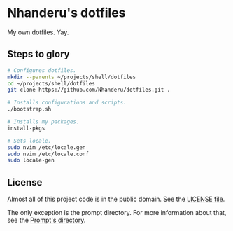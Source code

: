 # Nhanderu's dotfiles

My own dotfiles. Yay.

## Steps to glory

```sh
# Configures dotfiles.
mkdir --parents ~/projects/shell/dotfiles
cd ~/projects/shell/dotfiles
git clone https://github.com/Nhanderu/dotfiles.git .

# Installs configurations and scripts.
./bootstrap.sh

# Installs my packages.
install-pkgs

# Sets locale.
sudo nvim /etc/locale.gen
sudo nvim /etc/locale.conf
sudo locale-gen
```

## License

Almost all of this project code is in the public domain. See the [LICENSE file][2].

The only exception is the prompt directory. For more information about that, see the [Prompt's directory][3].

[1]: https://github.com/mathiasbynens/dotfiles
[2]: https://github.com/Nhanderu/dotfiles/blob/master/LICENSE
[3]: https://github.com/Nhanderu/dotfiles/tree/master/prompt